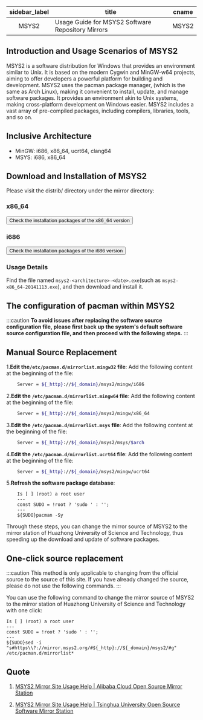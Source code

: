 

| sidebar_label | title                                             | cname |
| :-----------: | ------------------------------------------------- | ----- |
|     MSYS2     | Usage Guide for MSYS2 Software Repository Mirrors | MSYS2 |
## Introduction and Usage Scenarios of MSYS2
MSYS2 is a software distribution for Windows that provides an environment similar to Unix. It is based on the modern Cygwin and MinGW-w64 projects, aiming to offer developers a powerful platform for building and development. MSYS2 uses the pacman package manager, (which is the same as Arch Linux), making it convenient to install, update, and manage software packages. It provides an environment akin to Unix systems, making cross-platform development on Windows easier. MSYS2 includes a vast array of pre-compiled packages, including compilers, libraries, tools, and so on.
## Inclusive Architecture
-  MinGW: i686, x86_64, ucrt64, clang64
-  MSYS: i686, x86_64
## Download and Installation of MSYS2

Please visit the distrib/ directory under the mirror directory:

### x86_64

<SiteLink href="/msys2/distrib/x86_64/">
    <button className="button button--primary">Check the installation packages of the x86_64 version</button>
</SiteLink>


### i686

<SiteLink href="/msys2/distrib/i686/">
    <button className="button button--primary">Check the installation packages of the i686 version
    </button>
</SiteLink>

### Usage Details

Find the file named `msys2-<architecture>-<date>.exe`(such as `msys2-x86_64-20141113.exe`), and then download and install it.

## The configuration of pacman within MSYS2

:::caution
**To avoid issues after replacing the software source configuration file, please first back up the system's default software source configuration file, and then proceed with the following steps.**
:::

## Manual Source Replacement

1.**Edit the`/etc/pacman.d/mirrorlist.mingw32` file**: Add the following content at the beginning of the file:

```bash varcode
    Server = ${_http}://${_domain}/msys2/mingw/i686
```
2.**Edit the `/etc/pacman.d/mirrorlist.mingw64` file**: Add the following content at the beginning of the file:

```bash varcode
    Server = ${_http}://${_domain}/msys2/mingw/x86_64
```
3.**Edit the `/etc/pacman.d/mirrorlist.msys` file**: Add the following content at the beginning of the file:

```bash varcode
    Server = ${_http}://${_domain}/msys2/msys/$arch
```
4.**Edit the `/etc/pacman.d/mirrorlist.ucrt64` file**: Add the following content at the beginning of the file:

```bash varcode
    Server = ${_http}://${_domain}/msys2/mingw/ucrt64
```
5.**Refresh the software package database**:

```shell varcode
    Is [ ] (root) a root user
    ---
    const SUDO = !root ? 'sudo ' : '';
    ---
    ${SUDO}pacman -Sy
```

Through these steps, you can change the mirror source of MSYS2 to the mirror station of Huazhong University of Science and Technology, thus speeding up the download and update of software packages.

## One-click source replacement

:::caution
This method is only applicable to changing from the official source to the source of this site. If you have already changed the source, please do not use the following commands.
:::

You can use the following command to change the mirror source of MSYS2 to the mirror station of Huazhong University of Science and Technology with one click:

```shell varcode
Is [ ] (root) a root user
---
const SUDO = !root ? 'sudo ' : '';
---
${SUDO}sed -i "s#https\\?://mirror.msys2.org/#${_http}://${_domain}/msys2/#g" /etc/pacman.d/mirrorlist*

```

## Quote

1. [MSYS2 Mirror Site Usage Help | Alibaba Cloud Open Source Mirror Station](https://developer.aliyun.com/mirror/msys2)

2. [MSYS2 Mirror Site Usage Help | Tsinghua University Open Source Software Mirror Station](https://mirrors.tuna.tsinghua.edu.cn/help/msys2/)









 






